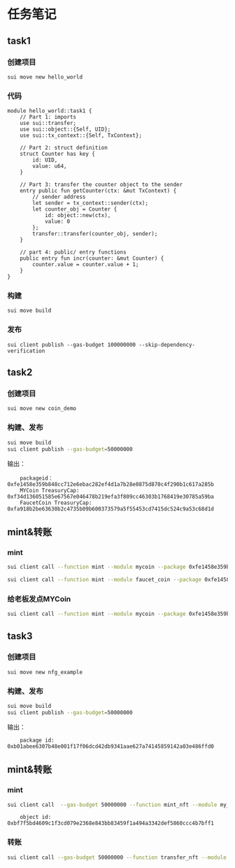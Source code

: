 # 任务笔记
## task1
### 创建项目
```sui move new hello_world```

### 代码
```
module hello_world::task1 {
    // Part 1: imports
    use sui::transfer;
    use sui::object::{Self, UID};
    use sui::tx_context::{Self, TxContext};

    // Part 2: struct definition
    struct Counter has key {
        id: UID,
        value: u64,
    }

    // Part 3: transfer the counter object to the sender
    entry public fun getCounter(ctx: &mut TxContext) {
        // sender address
        let sender = tx_context::sender(ctx);
        let counter_obj = Counter {
            id: object::new(ctx),
            value: 0
        };
        transfer::transfer(counter_obj, sender);
    }

    // part 4: public/ entry functions
    public entry fun incr(counter: &mut Counter) {
        counter.value = counter.value + 1;
    } 
}
```

### 构建
```
sui move build
```

### 发布
```
sui client publish --gas-budget 100000000 --skip-dependency-verification
```


## task2
### 创建项目
```sui move new coin_demo```

### 构建、发布
```bash
sui move build
sui client publish --gas-budget=50000000 
```

输出：
```
    packageid： 0xfe1458e359b848cc712e6ebac282ef4d1a7b28e0875d870c4f290b1c617a285b
    MYCoin TreasuryCap: 0xf34d136051585e67567e046478b219efa3f809cc46303b1768419e30785a59ba
    FaucetCoin TreasuryCap: 0xfa918b2be63630b2c4735b09b600373579a5f55453cd7415dc524c9a53c68d1d
```

## mint&转账
### mint
```bash
sui client call --function mint --module mycoin --package 0xfe1458e359b848cc712e6ebac282ef4d1a7b28e0875d870c4f290b1c617a285b --args 0xf34d136051585e67567e046478b219efa3f809cc46303b1768419e30785a59ba 100000000000 0xf5ab0303f5df5dc4627073559578e9a702739c998efa608e497c1c63a0961228 --gas-budget 50000000

sui client call --function mint --module faucet_coin --package 0xfe1458e359b848cc712e6ebac282ef4d1a7b28e0875d870c4f290b1c617a285b --args 0xfa918b2be63630b2c4735b09b600373579a5f55453cd7415dc524c9a53c68d1d 100000000000 0xf5ab0303f5df5dc4627073559578e9a702739c998efa608e497c1c63a0961228 --gas-budget 50000000
```

### 给老板发点MYCoin
```bash
sui client call --function mint --module mycoin --package 0xfe1458e359b848cc712e6ebac282ef4d1a7b28e0875d870c4f290b1c617a285b --args 0xf34d136051585e67567e046478b219efa3f809cc46303b1768419e30785a59ba 100000000000 0x7b8e0864967427679b4e129f79dc332a885c6087ec9e187b53451a9006ee15f2 --gas-budget 50000000
```


## task3
### 创建项目
```sui move new nfg_example```

### 构建、发布
```bash
sui move build
sui client publish --gas-budget=50000000 
```

输出：
```
    package id: 0xb01abee6307b48e001f17f06dcd42db9341aae627a74145859142a03e486ffd0
```

## mint&转账
### mint
```bash
sui client call  --gas-budget 50000000 --function mint_nft --module my_nft --package 0xb01abee6307b48e001f17f06dcd42db9341aae627a74145859142a03e486ffd0 --args "joker" "twitter joker" "https://png.pngtree.com/png-clipart/20190904/original/pngtree-clown-cartoon-png-material-png-image_4477011.jpg"
```

```
    object id: 0xbf7f5bd4609c1f3cd079e2368e843bb83459f1a494a3342def5860ccc4b7bff1
```

### 转账
```bash
sui client call --gas-budget 50000000 --function transfer_nft --module my_nft --package 0xb01abee6307b48e001f17f06dcd42db9341aae627a74145859142a03e486ffd0 --args 0xbf7f5bd4609c1f3cd079e2368e843bb83459f1a494a3342def5860ccc4b7bff1 0x7b8e0864967427679b4e129f79dc332a885c6087ec9e187b53451a9006ee15f2
```